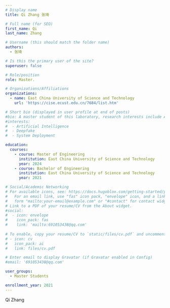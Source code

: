 ```yaml
---
# Display name
title: Qi Zhang 张琦

# Full name (for SEO)
first_name: Qi 
last_name: Zhang 

# Username (this should match the folder name)
authors:
  - 张琦

# Is this the primary user of the site?
superuser: false

# Role/position
role: Master.

# Organizations/Affiliations
organizations:
  - name: East China University of Science and Technology
    url: 'https://cise.ecust.edu.cn/7684/list.htm'

# Short bio (displayed in user profile at end of posts)
#bio: A master student of this laboratory, research interests include Artificial Intelligence, Deepfake and System Deployment.
#interests:
#  - Artificial Intelligence
#  - Deepfake
#  - System Deployment

education:
  courses:
    - course: Master of Engineering
      institution: East China University of Science and Technology
      year: 2024
    - course: Bachelor of Engineering
      institution: East China University of Science and Technology
      year: 2021

# Social/Academic Networking
# For available icons, see: https://docs.hugoblox.com/getting-started/page-builder/#icons
#   For an email link, use "fas" icon pack, "envelope" icon, and a link in the
#   form "mailto:your-email@example.com" or "#contact" for contact widget.
# Link to a PDF of your resume/CV from the About widget.
#social:
#  - icon: envelope
#    icon_pack: fas
#    link: 'mailto:691053438@qq.com'
    
# To enable, copy your resume/CV to `static/files/cv.pdf` and uncomment the lines below.
# - icon: cv
#   icon_pack: ai
#   link: files/cv.pdf

# Enter email to display Gravatar (if Gravatar enabled in Config)
#email: '691053438@qq.com'

user_groups:
  - Master Students

enrollment_year: 2021
---
```


Qi Zhang
